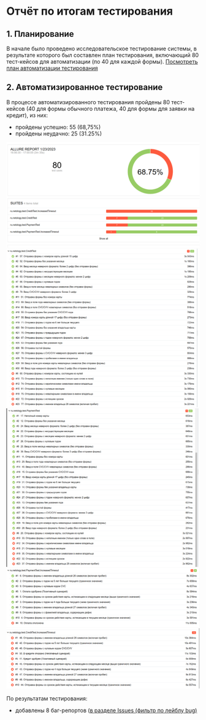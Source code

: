 # Отчёт по итогам тестирования

## 1. Планирование
В начале было проведено исследовательское тестирование системы, в результате которого был составлен план тестирования, включающий 80 тест-кейсов для автоматизации (по 40 для каждой формы). [Посмотреть план автоматизации тестирования](https://github.com/Evgenia450/qa-netology-diplom/blob/main/docs/Plan.md)

## 2. Автоматизированное тестирование

В процессе автоматизированного тестирования пройдены 80 тест-кейсов (40 для формы обычного платежа, 40 для формы для заявки на кредит), из них:

- пройдены успешно: 55 (68,75%)
- пройдены неудачно: 25 (31.25%)

![file1.png](img/file1.png)
![img.png](img/file2.png)
![img_2.png](img/file3.png)
![file4.png](img/file4.png)
![img_4.png](img/file5.png)

По результатам тестирования:

- добавлены 8 баг-репортов ([в разделе Issues (фильтр по лейблу bug)](https://github.com/Evgenia450/qa-netology-diplom/issues?q=is%3Aopen+is%3Aissue+label%3Abug)

